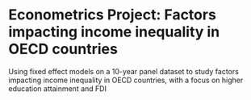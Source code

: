 # Econometrics Project: Factors impacting income inequality in OECD countries
Using fixed effect models on a 10-year panel dataset to study factors impacting income inequality in OECD countries, with a focus on higher education attainment and FDI
